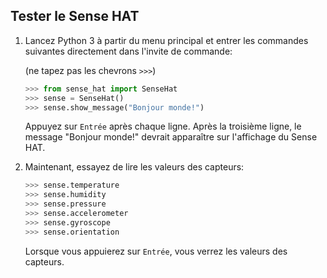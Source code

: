 ## Tester le Sense HAT

1. Lancez Python 3 à partir du menu principal et entrer les commandes suivantes directement dans l'invite de commande:
    
    (ne tapez pas les chevrons `>>>`)
    
    ```python
    >>> from sense_hat import SenseHat
    >>> sense = SenseHat()
    >>> sense.show_message("Bonjour monde!")
    ```
    
    Appuyez sur `Entrée` après chaque ligne. Après la troisième ligne, le message "Bonjour monde!" devrait apparaître sur l'affichage du Sense HAT.

2. Maintenant, essayez de lire les valeurs des capteurs:
    
    ```python
    >>> sense.temperature
    >>> sense.humidity
    >>> sense.pressure
    >>> sense.accelerometer
    >>> sense.gyroscope
    >>> sense.orientation
    ```
    
    Lorsque vous appuierez sur `Entrée`, vous verrez les valeurs des capteurs.